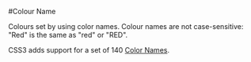 
#Colour Name

Colours set by using color names. Colour names are not case-sensitive: "Red" is the same as "red" or "RED".

CSS3 adds support for a set of 140 <a href = "http://www.learningwebdesign.com/colornames.html" target="_blank">Color Names</a>.


